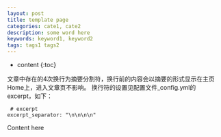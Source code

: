```yaml
---
layout: post
title: template page
categories: cate1, cate2
description: some word here
keywords: keyword1, keyword2
tags: tags1 tags2
---
```

* content
{:toc}

文章中存在的4次换行为摘要分割符，换行前的内容会以摘要的形式显示在主页Home上，进入文章页不影响。
换行符的设置见配置文件_config.yml的 excerpt，如下：

```
 # excerpt
excerpt_separator: "\n\n\n\n"
```



Content here


